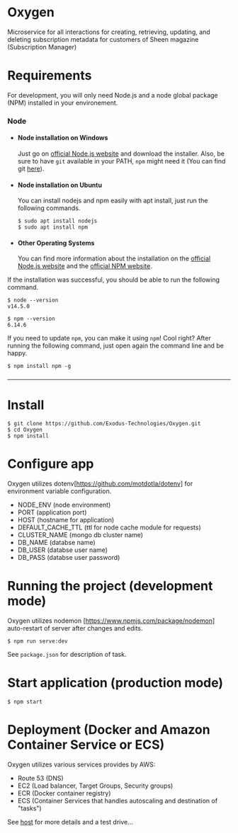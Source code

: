 # Oxygen

Microservice for all interactions for creating, retrieving, updating, and deleting subscription metadata for customers of Sheen magazine (Subscription Manager)

# Requirements

For development, you will only need Node.js and a node global package (NPM) installed in your
environement.

### Node

- #### Node installation on Windows

  Just go on [official Node.js website](https://nodejs.org/) and download the installer. Also, be
  sure to have `git` available in your PATH, `npm` might need it (You can find git
  [here](https://git-scm.com/)).

- #### Node installation on Ubuntu

  You can install nodejs and npm easily with apt install, just run the following commands.

      $ sudo apt install nodejs
      $ sudo apt install npm

- #### Other Operating Systems
  You can find more information about the installation on the
  [official Node.js website](https://nodejs.org/) and the
  [official NPM website](https://npmjs.org/).

If the installation was successful, you should be able to run the following command.

    $ node --version
    v14.5.0

    $ npm --version
    6.14.6

If you need to update `npm`, you can make it using `npm`! Cool right? After running the following
command, just open again the command line and be happy.

    $ npm install npm -g

###

---

# Install

    $ git clone https://github.com/Exodus-Technologies/Oxygen.git
    $ cd Oxygen
    $ npm install

# Configure app

Oxygen utilizes dotenv[https://github.com/motdotla/dotenv] for environment variable configuration.

- NODE_ENV (node environment)
- PORT (application port)
- HOST (hostname for application)
- DEFAULT_CACHE_TTL (ttl for node cache module for requests)
- CLUSTER_NAME (mongo db cluster name)
- DB_NAME (databse name)
- DB_USER (databse user name)
- DB_PASS (databse user password)

# Running the project (development mode)

Oxygen utilizes nodemon [https://www.npmjs.com/package/nodemon] auto-restart of server after
changes and edits.

    $ npm run serve:dev

See `package.json` for description of task.

# Start application (production mode)

    $ npm start

# Deployment (Docker and Amazon Container Service or ECS)

Oxygen utilizes various services provides by AWS:

- Route 53 (DNS)
- EC2 (Load balancer, Target Groups, Security groups)
- ECR (Docker container registry)
- ECS (Container Services that handles autoscaling and destination of "tasks")

See [host](http://subscriptionloadbalancer-1625980188.us-east-1.elb.amazonaws.com/subscription-service/probeCheck) for more details and a test drive...
